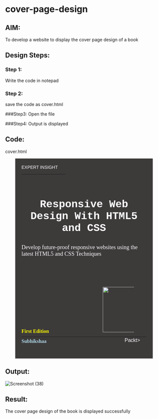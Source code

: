 # cover-page-design
## AIM:
To develop a website to display the cover page design of a book

## Design Steps:

### Step 1:
Write the code in notepad

### Step 2:
save the code as cover.html

###Step3:
Open the file

###Step4:
Output is displayed


## Code:
cover.html
<!DOCTYPE html>
<html lang="en">
<head>
<meta name="viewport"
content="width=device-width, initial-scale=1.0">
<style>
.bookpage{
width: 400px;
height: 600px;
background-color: #3d3a3a;
color:white;
margin-left: auto;
margin-right: auto;
padding: 20px;
font-family: 'Franklin Gothic Medium', 'Arial Narrow', Arial, sans-serif;
background-image: url(/static/images/book.png);
background-size: cover;
}
.toptext{
color:white;
}
.tophr{
width:140px;
}
.author{
color: white;
display: inline;
position: relative;
color:lightblue;
top:169px;
font-family:Georgia;
font-size: medium;
}
.booktitle{
font-family: 'Courier New', Courier, monospace;
font-size: larger;
text-align: center;
position: relative;
top: 30px;
}
.id {
width:400px;
position: relative;
top:180px;
}
.publisher{
font-size: medium;
position: relative;
top:132px;
left:330px;
}
.edition{
color:yellow;
font-size: medium;
font-family: Verdana;
position:relative;
top:85px;
}
.subtitle{
font-family:Tahoma;
font-size: large;
position: relative;
top:40px;
}
.photo{
position: relative;
top: 135px;
left: 260px;
width: 100px;
height: 100px;
background-size: cover;
}
</style>
<title>Book Cover Page</title>
</head>
<body>
<div class="bookpage">
<div class="toptext">
EXPERT INSIGHT
</div>
<div class="tophr">
<hr style="color: red;">
</div>
<div class="booktitle">
<h1>Responsive Web Design With HTML5 and CSS</h1></div>
<div class="subtitle">
Develop future-proof responsive websites using the latest HTML5 and CSS
Techniques
</div>
<div class="photo">
<img src="C:\Users\SEC\Downloads\WhatsApp Image 2023-01-25 at 10.22.34 PM.jpeg" width="130" height="145" alt="">
</div>
<div class="id">
<hr style="color: orange;">
</div>
<div class="author">
<p><b>Subhikshaa</b></p>
</div>
<div class="publisher">
Packt>
</div>
<div class="edition">
<b>First Edition</b>
</div>
</div>
</body>
</html>

## Output:
![Screenshot (38)](https://user-images.githubusercontent.com/118787344/214629216-0f380247-a813-48e2-87c1-20eb74851f92.png)



## Result:
The cover page design of the book is displayed successfully
